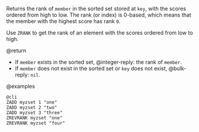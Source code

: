 Returns the rank of `member` in the sorted set stored at `key`, with the scores
ordered from high to low. The rank (or index) is 0-based, which means that the
member with the highest score has rank `0`.

Use `ZRANK` to get the rank of an element with the scores ordered from low to
high.

@return

* If `member` exists in the sorted set, @integer-reply: the rank of `member`.
* If `member` does not exist in the sorted set or `key` does not exist,
@bulk-reply: `nil`.

@examples

    @cli
    ZADD myzset 1 "one"
    ZADD myzset 2 "two"
    ZADD myzset 3 "three"
    ZREVRANK myzset "one"
    ZREVRANK myzset "four"

